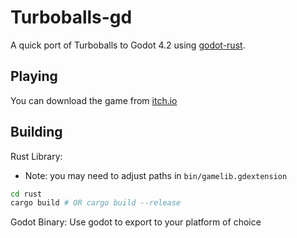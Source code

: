 # Turboballs-gd
A quick port of Turboballs to Godot 4.2 using [godot-rust](https://godot-rust.github.io/).

## Playing
You can download the game from [itch.io](https://notoriouseng.itch.io/turboballs)

## Building
Rust Library:
* Note: you may need to adjust paths in `bin/gamelib.gdextension`
```sh
cd rust
cargo build # OR cargo build --release 
```
Godot Binary: Use godot to export to your platform of choice
